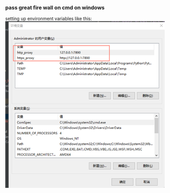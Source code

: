 ### pass great fire wall on cmd on windows
setting up environment variables like this:
![avatar](images/env_variables.png)
